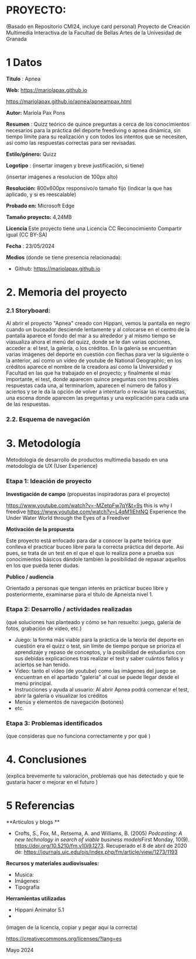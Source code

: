 # PROYECTO: 

(Basado en Repositorio CMI24, incluye card personal)
Proyecto de Creación Multimedia Interactiva de la  Facultad de Bellas Artes de la Univesidad de Granada



# 1 Datos 



**Titulo** : Apnea

**Web:**   https://mariolapax.github.io


  https://mariolapax.github.io/apnea/apneampax.html

**Autor:**  Mariola Pax Pons

**Resumen** : Quizz teórico  de quince preguntas a cerca de los conocimientos necesarios para la práctica del deporte freediving o apnea dinámica, sin tiempo límite para su realización y con todos los intentos que se necesiten, así como las respuestas correctas para ser revisadas.

**Estilo/género:**  Quizz

**Logotipo** : (insertar imagen y breve justificación, si  tiene) 

(insertar imágenes a resolucion de 100px alto)

**Resolución:** 800x600px responsivo/o tamaño fijo (indicar la que has aplicado, y si es reescalable)

**Probado en:**   Microsoft Edge

**Tamaño proyecto:** 4,24MB 

**Licencia** Este proyecto tiene una Licencia CC Reconocimiento Compartir igual (CC BY-SA)

**Fecha** : 23/05/2024

**Medios** (donde se tiene presencia relacionada):

- Github: https://mariolapax.github.io 



# 2. Memoria del proyecto 

### 2.1 Storyboard: 

Al abrir el proyecto "Apnea" creado con Hippani, vemos la pantalla en negro cuando un buceador desciende lentamente y al colocarse en el centro de la pantalla aparece el fondo del mar a su alrededor y al mismo tiempo se viasualiza ahora el menú del quizz, donde se le dan varias opciones, acceder a: el test, la galería, o los créditos. En la galería se encuentran varias imágenes del deporte en cuestión con flechas para ver la siguiente o la anterior, así como un vídeo de youtube de National Geographic; en los créditos aparece el nombre de la creadora así como la Universidad y Facultad en las que ha trabajado en el proyecto; y finalmente el más importante, el test, donde aparecen quince preguntas con tres posibles respuestas cada una, al terminarlom, aparecen el número de fallos y aciertos y se le da la opción de volver a intentarlo o revisar las respuestas, una escena donde aparecen las preguntas y una explicación para cada una de las respuestas. 


### 2.2. Esquema de navegación 











# 3. Metodología

Metodología de desarrollo de productos multimedia basado en una metodología de UX (User Experience)



### Etapa 1: Ideación de proyecto

**Investigación de campo** (propuestas inspiradoras para el proyecto)

https://www.youtube.com/watch?v=-MZetpFw7qY&t=9s this is why I freedive
https://www.youtube.com/watch?v=L4qM1IEhtNQ Experience the Under Water World through the Eyes of a Freediver



**Motivación de la propuesta** 

Este  proyecto está enfocado para dar a conocer la parte teórica que conlleva el practicar buceo libre para la correcta práctica del deporte. Así pues, se trata de un test en el que el que lo realiza pone a prueba sus conocimientos básicos dándole también la posibilidad de repasar aquellos en los que pueda tener dudas. 



**Publico / audiencia**

Orientado a personas que tengan interés en prácticar buceo libre y posteriormente, examinarse para el título de Apneísta nivel 1. 





### Etapa 2: Desarrollo / actividades realizadas

(qué soluciones has planteado y cómo se han resuelto: juego, galería de fotos, grabación de video, etc.)

- Juego: la forma más viable para la práctica de la teoría del deporte en cuestión era el quizz o test, sin límite de tiempo porque se prioriza el aprendizaje y repaso de conceptos, y la posibilidad de estudiarlos con sus debidas explicaciones tras realizar el test y saber cuántos fallos y aciertos se han tenido. 
- Video: tanto el vídeo (de youtube) como las imágenes del juego se encuentran en el apartado "galería" al cual se puede llegar desde el menú principal.
- Instrucciones y ayuda al usuario: Al abrir Apnea podrá comenzar el test, abrir la galería o visualizar los créditos
- Menús y elementos de navegación (botones)
- etc.



### Etapa 3: Problemas identificados

(que consideras que no  funciona correctamente y por qué )



# 4. Conclusiones 

(explica brevemente tu valoración, problemas que has detectado y que te gustaría hacer o mejorar en el futuro )







# 5 Referencias 

**Artículos y blogs ** 

- Crofts, S., Fox, M., Retsema, A. and Williams, B. (2005) *Podcasting: A new technology in search of viable business models*First Monday, 10(9). https://doi.org/10.5210/fm.v10i9.1273. Recuperado el 8 de abril de 2020 de: https://journals.uic.edu/ojs/index.php/fm/article/view/1273/1193

**Recursos y materiales audiovisuales:**

* Musica:  
* Imágenes:  
* Tipografía

**Herramientas utilizadas**

- Hippani Animator 5.1
- 



(imagen de la licencia, copiar y pegar aquí la correcta)

https://creativecommons.org/licenses/?lang=es

Mayo 2024
